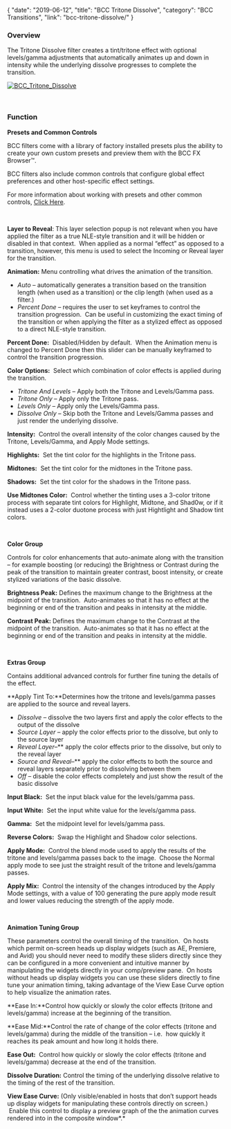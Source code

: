 {
"date": "2019-06-12",
"title": "BCC Tritone Dissolve",
"category": "BCC Transitions",
"link": "bcc-tritone-dissolve/"
}

 ### Overview


The Tritone Dissolve filter creates a tint/tritone effect with optional levels/gamma adjustments that automatically animates up and down in intensity while the underlying dissolve progresses to complete the transition.


[![BCC_Tritone_Dissolve](https://borisfx-com-res.cloudinary.com/image/upload//documentation/continuum/uploads/2014/04/BCC_Tritone_Dissolve.jpg)](https://borisfx-com-res.cloudinary.com/image/upload//documentation/continuum/uploads/2014/04/BCC_Tritone_Dissolve.jpg)


 


### Function


**Presets and Common Controls**


BCC filters come with a library of factory installed presets plus the ability to create your own custom presets and preview them with the BCC FX Browser™.


BCC filters also include common controls that configure global effect preferences and other host-specific effect settings.


For more information about working with presets and other common controls, [Click Here](/documentation/continuum/bcc-common-controls/).

 


**Layer to Reveal**: This layer selection popup is not relevant when you have applied the filter as a true NLE-style transition and it will be hidden or disabled in that context.  When applied as a normal “effect” as opposed to a transition, however, this menu is used to select the Incoming or Reveal layer for the transition.


**Animation:** Menu controlling what drives the animation of the transition.


* *Auto* – automatically generates a transition based on the transition length (when used as a transition) or the clip length (when used as a filter.)
* *Percent Done* – requires the user to set keyframes to control the transition progression.  Can be useful in customizing the exact timing of the transition or when applying the filter as a stylized effect as opposed to a direct NLE-style transition.


**Percent Done:**  Disabled/Hidden by default.  When the Animation menu is changed to Percent Done then this slider can be manually keyframed to control the transition progression.


**Color Options:**  Select which combination of color effects is applied during the transition.


* *Tritone And Levels* – Apply both the Tritone and Levels/Gamma pass.
* *Tritone Only* – Apply only the Tritone pass.
* *Levels Only* – Apply only the Levels/Gamma pass.
* *Dissolve Only* – Skip both the Tritone and Levels/Gamma passes and just render the underlying dissolve.


**Intensity:**  Control the overall intensity of the color changes caused by the Tritone, Levels/Gamma, and Apply Mode settings.


**Highlights:**  Set the tint color for the highlights in the Tritone pass.


**Midtones:**  Set the tint color for the midtones in the Tritone pass.


**Shadows:**  Set the tint color for the shadows in the Tritone pass.


**Use Midtones Color:**  Control whether the tinting uses a 3-color tritone process with separate tint colors for Highlight, Midtone, and Shad0w, or if it instead uses a 2-color duotone process with just Hightlight and Shadow tint colors.


 


**Color Group**


Controls for color enhancements that auto-animate along with the transition – for example boosting (or reducing) the Brightness or Contrast during the peak of the transition to maintain greater contrast, boost intensity, or create stylized variations of the basic dissolve.


**Brightness Peak:** Defines the maximum change to the Brightness at the midpoint of the transition.  Auto-animates so that it has no effect at the beginning or end of the transition and peaks in intensity at the middle.


**Contrast Peak:** Defines the maximum change to the Contrast at the midpoint of the transition.  Auto-animates so that it has no effect at the beginning or end of the transition and peaks in intensity at the middle.


 


**Extras Group**


Contains additional advanced controls for further fine tuning the details of the effect.


**Apply Tint To:**Determines how the tritone and levels/gamma passes are applied to the source and reveal layers.


* *Dissolve –* dissolve the two layers first and apply the color effects to the output of the dissolve
* *Source Layer –* apply the color effects prior to the dissolve, but only to the source layer
* *Reveal Layer*–** apply the color effects prior to the dissolve, but only to the reveal layer
* *Source and Reveal*–** apply the color effects to both the source and reveal layers separately prior to dissolving between them
* *Off –* disable the color effects completely and just show the result of the basic dissolve


**Input Black:**  Set the input black value for the levels/gamma pass.


**Input White:**  Set the input white value for the levels/gamma pass.


**Gamma:**  Set the midpoint level for levels/gamma pass.


**Reverse Colors:**  Swap the Highlight and Shadow color selections.


**Apply Mode:**  Control the blend mode used to apply the results of the tritone and levels/gamma passes back to the image.  Choose the Normal apply mode to see just the straight result of the tritone and levels/gamma passes.


**Apply Mix:**  Control the intensity of the changes introduced by the Apply Mode settings, with a value of 100 generating the pure apply mode result and lower values reducing the strength of the apply mode.


 


**Animation Tuning Group**


These parameters control the overall timing of the transition.  On hosts which permit on-screen heads up display widgets (such as AE, Premiere, and Avid) you should never need to modify these sliders directly since they can be configured in a more convenient and intuitive manner by manipulating the widgets directly in your comp/preview pane.  On hosts without heads up display widgets you can use these sliders directly to fine tune your animation timing, taking advantage of the View Ease Curve option to help visualize the animation rates.


**Ease In:**Control how quickly or slowly the color effects (tritone and levels/gamma) increase at the beginning of the transition.


**Ease Mid:**Control the rate of change of the color effects (tritone and levels/gamma) during the middle of the transition – i.e.  how quickly it reaches its peak amount and how long it holds there.


**Ease Out:**  Control how quickly or slowly the color effects (tritone and levels/gamma) decrease at the end of the transition.


**Dissolve Duration:** Control the timing of the underlying dissolve relative to the timing of the rest of the transition.


**View Ease Curve:** (Only visible/enabled in hosts that don’t support heads up display widgets for manipulating these controls directly on screen.)  Enable this control to display a preview graph of the the animation curves rendered into in the composite window*.*


